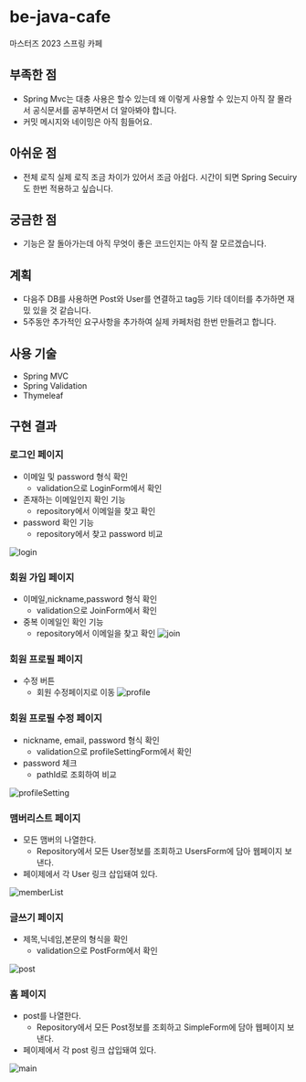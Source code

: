 # be-java-cafe
마스터즈 2023 스프링 카페 

## 부족한 점
- Spring Mvc는 대충 사용은 할수 있는데 왜 이렇게 사용할 수 있는지 아직 잘 몰라서 공식문서를 공부하면서 더 알아봐야 합니다.
- 커밋 메시지와 네이밍은 아직 힘들어요.

## 아쉬운 점
- 전체 로직 실제 로직 조금 차이가 있어서 조금 아쉽다. 시간이 되면 Spring Secuiry도 한번 적용하고 싶습니다.

## 궁금한 점
- 기능은 잘 돌아가는데 아직 무엇이 좋은 코드인지는 아직 잘 모르겠습니다.

## 계획
- 다음주 DB를 사용하면 Post와 User를 연결하고 tag등 기타 데이터를 추가하면 재밌 있을 것 같습니다.
- 5주동안 추가적인 요구사항을 추가하여 실제 카페처럼 한번 만들려고 합니다.

## 사용 기술
- Spring MVC
- Spring Validation
- Thymeleaf

## 구현 결과
### 로그인 페이지
- 이메일 및 password 형식 확인
    - validation으로 LoginForm에서 확인
- 존재하는 이메일인지 확인 기능
    - repository에서 이메일을 찾고 확인
- password 확인 기능
    - repository에서 찾고 password 비교

![login](https://user-images.githubusercontent.com/99056666/228836810-1df5964b-bb79-4675-b7b0-2e7953123748.gif)

### 회원 가입 페이지
- 이메일,nickname,password 형식 확인
    - validation으로 JoinForm에서 확인
- 중복 이메일인 확인 기능
    - repository에서 이메일을 찾고 확인 
![join](https://user-images.githubusercontent.com/99056666/228843592-91a6ebab-da67-458a-8da7-fc97428e26ec.gif)

### 회원 프로필 페이지
- 수정 버튼
    - 회원 수정페이지로 이동 
![profile](https://user-images.githubusercontent.com/99056666/228843600-94a0939c-3a06-47ad-b1bc-6ee947a91611.gif)

### 회원 프로필 수정 페이지
- nickname, email, password 형식 확인
    - validation으로 profileSettingForm에서 확인
- password 체크
    - pathId로 조회하여 비교
  
![profileSetting](https://user-images.githubusercontent.com/99056666/228843602-73613089-9669-49cc-9723-c12ddf569bc9.gif)

### 맴버리스트 페이지
- 모든 맴버의 나열한다.
   - Repository에서 모든 User정보를 조회하고 UsersForm에 담아 웹페이지 보낸다.
- 페이제에서 각 User 링크 삽입돼여 있다.

![memberList](https://user-images.githubusercontent.com/99056666/228843598-8d6ee89a-3010-4890-98e4-d3e02a787838.gif)


### 글쓰기 페이지
- 제목,닉네임,본문의 형식을 확인
    - validation으로 PostForm에서 확인

![post](https://user-images.githubusercontent.com/99056666/228844562-f03c4728-fdc1-4245-b2cc-c5e98dbf0f7a.gif)


### 홈 페이지
- post를 나열한다.
  - Repository에서 모든 Post정보를 조회하고 SimpleForm에 담아 웹페이지 보낸다.
- 페이제에서 각 post 링크 삽입돼여 있다.

![main](https://user-images.githubusercontent.com/99056666/228843595-3867aeaa-3dba-4d2e-8e5c-f045a7381ab2.gif)

